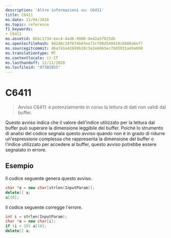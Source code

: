 ```yaml
---
description: 'Altre informazioni su: C6411'
title: C6411
ms.date: 11/04/2016
ms.topic: reference
f1_keywords:
- C6411
ms.assetid: 6bbc1734-eec4-4ad6-9908-4ed2a5f025db
ms.openlocfilehash: 9d2d6c24f674b6fee73cf80d549419c6880a6ef7
ms.sourcegitcommit: d6af41e42699628c3e2e6063ec7b03931a49a098
ms.translationtype: MT
ms.contentlocale: it-IT
ms.lasthandoff: 12/11/2020
ms.locfileid: "97302855"
---
```

# <a name="c6411"></a>C6411

> Avviso C6411: è potenzialmente in corso la lettura di dati non validi dal buffer.

Questo avviso indica che il valore dell'indice utilizzato per la lettura dal buffer può superare la dimensione leggibile del buffer. Poiché lo strumento di analisi del codice segnala questo avviso quando non è in grado di ridurre un'espressione complessa che rappresenta la dimensione del buffer o l'indice utilizzato per accedere al buffer, questo avviso potrebbe essere segnalato in errore.

## <a name="example"></a>Esempio

Il codice seguente genera questo avviso.

```cpp
char *a = new char[strlen(InputParam)];
delete[] a;
a[10];
```

Il codice seguente corregge l'errore.

```cpp
int i = strlen(InputParam);
char *a = new char[i];
if (i > 10) a[10];
delete[] a;
```
